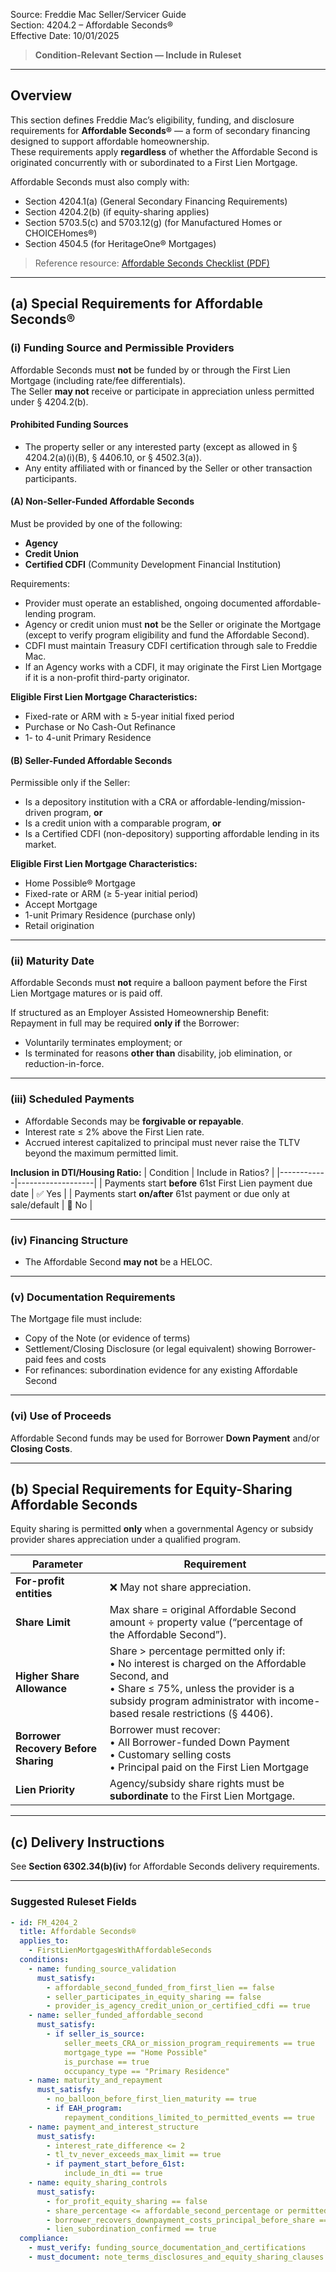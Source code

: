 Source: Freddie Mac Seller/Servicer Guide  
Section: 4204.2 – Affordable Seconds®  
Effective Date: 10/01/2025  

> **Condition-Relevant Section — Include in Ruleset**

---

## Overview
This section defines Freddie Mac’s eligibility, funding, and disclosure requirements for **Affordable Seconds®** — a form of secondary financing designed to support affordable homeownership.  
These requirements apply **regardless** of whether the Affordable Second is originated concurrently with or subordinated to a First Lien Mortgage.

Affordable Seconds must also comply with:  
- Section 4204.1(a) (General Secondary Financing Requirements)  
- Section 4204.2(b) (if equity-sharing applies)  
- Section 5703.5(c) and 5703.12(g) (for Manufactured Homes or CHOICEHomes®)  
- Section 4504.5 (for HeritageOne® Mortgages)  

> Reference resource: [Affordable Seconds Checklist (PDF)](https://sf.freddiemac.com/docs/pdf/affordable-seconds-checklist.pdf)

---

## (a) Special Requirements for Affordable Seconds®

### (i) Funding Source and Permissible Providers
Affordable Seconds must **not** be funded by or through the First Lien Mortgage (including rate/fee differentials).  
The Seller **may not** receive or participate in appreciation unless permitted under § 4204.2(b).

#### Prohibited Funding Sources
- The property seller or any interested party (except as allowed in § 4204.2(a)(i)(B), § 4406.10, or § 4502.3(a)).  
- Any entity affiliated with or financed by the Seller or other transaction participants.  

#### (A) Non-Seller-Funded Affordable Seconds
Must be provided by one of the following:
- **Agency**  
- **Credit Union**  
- **Certified CDFI** (Community Development Financial Institution)  

Requirements:
- Provider must operate an established, ongoing documented affordable-lending program.  
- Agency or credit union must **not** be the Seller or originate the Mortgage (except to verify program eligibility and fund the Affordable Second).  
- CDFI must maintain Treasury CDFI certification through sale to Freddie Mac.  
- If an Agency works with a CDFI, it may originate the First Lien Mortgage if it is a non-profit third-party originator.  

**Eligible First Lien Mortgage Characteristics:**
- Fixed-rate or ARM with ≥ 5-year initial fixed period  
- Purchase or No Cash-Out Refinance  
- 1- to 4-unit Primary Residence  

#### (B) Seller-Funded Affordable Seconds
Permissible only if the Seller:
- Is a depository institution with a CRA or affordable-lending/mission-driven program, **or**  
- Is a credit union with a comparable program, **or**  
- Is a Certified CDFI (non-depository) supporting affordable lending in its market.  

**Eligible First Lien Mortgage Characteristics:**
- Home Possible® Mortgage  
- Fixed-rate or ARM (≥ 5-year initial period)  
- Accept Mortgage  
- 1-unit Primary Residence (purchase only)  
- Retail origination  

---

### (ii) Maturity Date
Affordable Seconds must **not** require a balloon payment before the First Lien Mortgage matures or is paid off.  

If structured as an Employer Assisted Homeownership Benefit:  
Repayment in full may be required **only if** the Borrower:  
- Voluntarily terminates employment; or  
- Is terminated for reasons **other than** disability, job elimination, or reduction-in-force.  

---

### (iii) Scheduled Payments
- Affordable Seconds may be **forgivable or repayable**.  
- Interest rate ≤ 2% above the First Lien rate.  
- Accrued interest capitalized to principal must never raise the TLTV beyond the maximum permitted limit.  

**Inclusion in DTI/Housing Ratio:**
| Condition | Include in Ratios? |
|------------|-------------------|
| Payments start **before** 61st First Lien payment due date | ✅ Yes |
| Payments start **on/after** 61st payment or due only at sale/default | 🚫 No |

---

### (iv) Financing Structure
- The Affordable Second **may not** be a HELOC.  

---

### (v) Documentation Requirements
The Mortgage file must include:  
- Copy of the Note (or evidence of terms)  
- Settlement/Closing Disclosure (or legal equivalent) showing Borrower-paid fees and costs  
- For refinances: subordination evidence for any existing Affordable Second  

---

### (vi) Use of Proceeds
Affordable Second funds may be used for Borrower **Down Payment** and/or **Closing Costs**.  

---

## (b) Special Requirements for Equity-Sharing Affordable Seconds
Equity sharing is permitted **only** when a governmental Agency or subsidy provider shares appreciation under a qualified program.

| Parameter | Requirement |
|------------|-------------|
| **For-profit entities** | ❌ May not share appreciation. |
| **Share Limit** | Max share = original Affordable Second amount ÷ property value (“percentage of the Affordable Second”). |
| **Higher Share Allowance** | Share > percentage permitted only if:<br>  • No interest is charged on the Affordable Second, and<br>  • Share ≤ 75%, unless the provider is a subsidy program administrator with income-based resale restrictions (§ 4406). |
| **Borrower Recovery Before Sharing** | Borrower must recover:<br>  • All Borrower-funded Down Payment<br>  • Customary selling costs<br>  • Principal paid on the First Lien Mortgage |
| **Lien Priority** | Agency/subsidy share rights must be **subordinate** to the First Lien Mortgage. |

---

## (c) Delivery Instructions
See **Section 6302.34(b)(iv)** for Affordable Seconds delivery requirements.  

---

### Suggested Ruleset Fields

```yaml
- id: FM_4204_2
  title: Affordable Seconds®
  applies_to:
    - FirstLienMortgagesWithAffordableSeconds
  conditions:
    - name: funding_source_validation
      must_satisfy:
        - affordable_second_funded_from_first_lien == false
        - seller_participates_in_equity_sharing == false
        - provider_is_agency_credit_union_or_certified_cdfi == true
    - name: seller_funded_affordable_second
      must_satisfy:
        - if seller_is_source:
            seller_meets_CRA_or_mission_program_requirements == true
            mortgage_type == "Home Possible"
            is_purchase == true
            occupancy_type == "Primary Residence"
    - name: maturity_and_repayment
      must_satisfy:
        - no_balloon_before_first_lien_maturity == true
        - if EAH_program:
            repayment_conditions_limited_to_permitted_events == true
    - name: payment_and_interest_structure
      must_satisfy:
        - interest_rate_difference <= 2
        - tl_tv_never_exceeds_max_limit == true
        - if payment_start_before_61st:
            include_in_dti == true
    - name: equity_sharing_controls
      must_satisfy:
        - for_profit_equity_sharing == false
        - share_percentage <= affordable_second_percentage or permitted_subsidy_program == true
        - borrower_recovers_downpayment_costs_principal_before_share == true
        - lien_subordination_confirmed == true
  compliance:
    - must_verify: funding_source_documentation_and_certifications
    - must_document: note_terms_disclosures_and_equity_sharing_clauses
